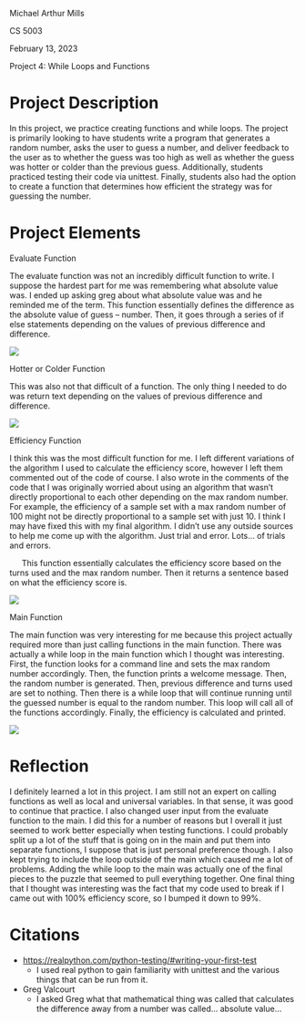 Michael Arthur Mills

CS 5003

February 13, 2023

Project 4: While Loops and Functions


# Project Description
In this project, we practice creating functions and while loops. The project is primarily looking to have students write a program that generates a random number, asks the user to guess a number, and deliver feedback to the user as to whether the guess was too high as well as whether the guess was hotter or colder than the previous guess. Additionally, students practiced testing their code via unittest. Finally, students also had the option to create a function that determines how efficient the strategy was for guessing the number. 
# Project Elements
Evaluate Function

The evaluate function was not an incredibly difficult function to write. I suppose the hardest part for me was remembering what absolute value was. I ended up asking greg about what absolute value was and he reminded me of the term. This function essentially defines the difference as the absolute value of guess – number. Then, it goes through a series of if else statements depending on the values of previous difference and difference. 

![](evaluatefunction.png)

Hotter or Colder Function

This was also not that difficult of a function. The only thing I needed to do was return text depending on the values of previous difference and difference. 

![](hotterfunction.png)

Efficiency Function

I think this was the most difficult function for me. I left different variations of the algorithm I used to calculate the efficiency score, however I left them commented out of the code of course. I also wrote in the comments of the code that I was originally worried about using an algorithm that wasn’t directly proportional to each other depending on the max random number. For example, the efficiency of a sample set with a max random number of 100 might not be directly proportional to a sample set with just 10. I think I may have fixed this with my final algorithm. I didn’t use any outside sources to help me come up with the algorithm. Just trial and error. Lots… of trials and errors. 

`	`This function essentially calculates the efficiency score based on the turns used and the max random number. Then it returns a sentence based on what the efficiency score is. 

![](efficiencyfunction.png)

Main Function

The main function was very interesting for me because this project actually required more than just calling functions in the main function. There was actually a while loop in the main function which I thought was interesting. First, the function looks for a command line and sets the max random number accordingly. Then, the function prints a welcome message. Then, the random number is generated. Then, previous difference and turns used are set to nothing. Then there is a while loop that will continue running until the guessed number is equal to the random number. This loop will call all of the functions accordingly. Finally, the efficiency is calculated and printed. 

![](guessmynumbermainfunction.png)
# Reflection
I definitely learned a lot in this project. I am still not an expert on calling functions as well as local and universal variables. In that sense, it was good to continue that practice. I also changed user input from the evaluate function to the main. I did this for a number of reasons but I overall it just seemed to work better especially when testing functions. I could probably split up a lot of the stuff that is going on in the main and put them into separate functions, I suppose that is just personal preference though. I also kept trying to include the loop outside of the main which caused me a lot of problems. Adding the while loop to the main was actually one of the final pieces to the puzzle that seemed to pull everything together. One final thing that I thought was interesting was the fact that my code used to break if I came out with 100% efficiency score, so I bumped it down to 99%. 
# Citations
- <https://realpython.com/python-testing/#writing-your-first-test>
  - I used real python to gain familiarity with unittest and the various things that can be run from it. 
- Greg Valcourt
  - I asked Greg what that mathematical thing was called that calculates the difference away from a number was called… absolute value…

